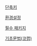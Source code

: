 [단축키](https://gist.github.com/heuiy/64d02ce5bf1ca144f43c7680e5edf9eb)

[환경설정](https://gist.github.com/heuiy/776e17061a60664c0e79182304c4bfdc)

[필수 패키지](https://gist.github.com/heuiy/9e3653165d2562288480e136c9b0100b)

[기초문법(코랩)](https://colab.research.google.com/drive/1loTe8dwAkFyNbOXUCogl-YfI3nGBp2xQ#scrollTo=9YX31P317MR0)

